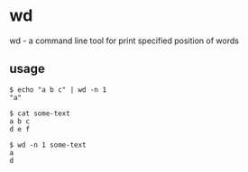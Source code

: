 # wd
wd - a command line tool for print specified position of words

## usage
```console
$ echo "a b c" | wd -n 1
"a"
```
```console
$ cat some-text
a b c
d e f

$ wd -n 1 some-text
a
d
```